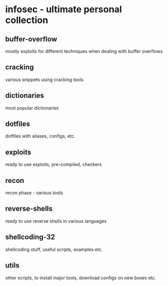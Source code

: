 # infosec - ultimate personal collection

## buffer-overflow
mostly exploits for different techniques when dealing with buffer overflows
## cracking
various snippets using cracking tools
## dictionaries
most popular dictionaries
## dotfiles
dotfiles with aliases, configs, etc.
## exploits
ready to use exploits, pre-compiled, checkers
## recon
recon phase - various tools
## reverse-shells
ready to use reverse shells in various languages
## shellcoding-32
shellcoding stuff, useful scripts, examples etc.
## utils
other scripts, to install major tools, download configs on new boxes etc.
